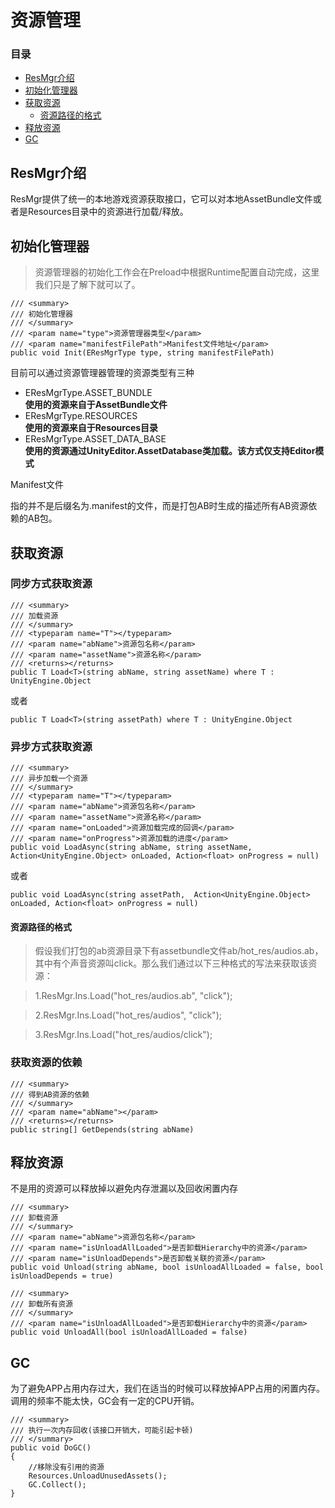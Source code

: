 # 资源管理

### 目录
- [ResMgr介绍](#ResMgr介绍)
- [初始化管理器](#初始化管理器)
- [获取资源](#获取资源)
    - [资源路径的格式](#资源路径的格式)
- [释放资源](#释放资源)
- [GC](#GC)


## ResMgr介绍
ResMgr提供了统一的本地游戏资源获取接口，它可以对本地AssetBundle文件或者是Resources目录中的资源进行加载/释放。

## 初始化管理器

>资源管理器的初始化工作会在Preload中根据Runtime配置自动完成，这里我们只是了解下就可以了。

```
/// <summary>
/// 初始化管理器
/// </summary>
/// <param name="type">资源管理器类型</param>
/// <param name="manifestFilePath">Manifest文件地址</param>
public void Init(EResMgrType type, string manifestFilePath)
```

目前可以通过资源管理器管理的资源类型有三种

- EResMgrType.ASSET_BUNDLE  
**使用的资源来自于AssetBundle文件**
- EResMgrType.RESOURCES  
**使用的资源来自于Resources目录**
- EResMgrType.ASSET_DATA_BASE  
**使用的资源通过UnityEditor.AssetDatabase类加载。该方式仅支持Editor模式**

Manifest文件

指的并不是后缀名为.manifest的文件，而是打包AB时生成的描述所有AB资源依赖的AB包。

## 获取资源

### 同步方式获取资源

```
/// <summary>
/// 加载资源
/// </summary>
/// <typeparam name="T"></typeparam>
/// <param name="abName">资源包名称</param>
/// <param name="assetName">资源名称</param>
/// <returns></returns>
public T Load<T>(string abName, string assetName) where T : UnityEngine.Object
```
或者
```
public T Load<T>(string assetPath) where T : UnityEngine.Object
```


### 异步方式获取资源

```
/// <summary>
/// 异步加载一个资源
/// </summary>
/// <typeparam name="T"></typeparam>
/// <param name="abName">资源包名称</param>
/// <param name="assetName">资源名称</param>
/// <param name="onLoaded">资源加载完成的回调</param>
/// <param name="onProgress">资源加载的进度</param>
public void LoadAsync(string abName, string assetName, Action<UnityEngine.Object> onLoaded, Action<float> onProgress = null)
```
或者
```
public void LoadAsync(string assetPath,  Action<UnityEngine.Object> onLoaded, Action<float> onProgress = null)
```

#### 资源路径的格式

>假设我们打包的ab资源目录下有assetbundle文件ab/hot_res/audios.ab，其中有个声音资源叫click。那么我们通过以下三种格式的写法来获取该资源：  

<font color=#4EB170>

>1.ResMgr.Ins.Load<AudioClip>("hot_res/audios.ab", "click");  

>2.ResMgr.Ins.Load<AudioClip>("hot_res/audios", "click");  

>3.ResMgr.Ins.Load<AudioClip>("hot_res/audios/click");

</font>

### 获取资源的依赖

```
/// <summary>
/// 得到AB资源的依赖
/// </summary>
/// <param name="abName"></param>
/// <returns></returns>
public string[] GetDepends(string abName)
```


## 释放资源
不是用的资源可以释放掉以避免内存泄漏以及回收闲置内存

```
/// <summary>
/// 卸载资源
/// </summary>
/// <param name="abName">资源包名称</param>
/// <param name="isUnloadAllLoaded">是否卸载Hierarchy中的资源</param>
/// <param name="isUnloadDepends">是否卸载关联的资源</param>
public void Unload(string abName, bool isUnloadAllLoaded = false, bool isUnloadDepends = true)
```

```
/// <summary>
/// 卸载所有资源
/// </summary>
/// <param name="isUnloadAllLoaded">是否卸载Hierarchy中的资源</param>
public void UnloadAll(bool isUnloadAllLoaded = false)
```

## GC
为了避免APP占用内存过大，我们在适当的时候可以释放掉APP占用的闲置内存。  
调用的频率不能太快，GC会有一定的CPU开销。

```
/// <summary>
/// 执行一次内存回收(该接口开销大，可能引起卡顿)
/// </summary>
public void DoGC()
{
    //移除没有引用的资源
    Resources.UnloadUnusedAssets();
    GC.Collect();
}
```
